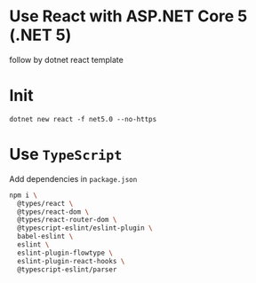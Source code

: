 # Use React with ASP.NET Core 5 (.NET 5)

follow by dotnet react template

# Init
`dotnet new react -f net5.0 --no-https`

# Use `TypeScript`
Add dependencies in `package.json`
```sh
npm i \ 
  @types/react \
  @types/react-dom \
  @types/react-router-dom \
  @typescript-eslint/eslint-plugin \
  babel-eslint \
  eslint \
  eslint-plugin-flowtype \
  eslint-plugin-react-hooks \
  @typescript-eslint/parser
```